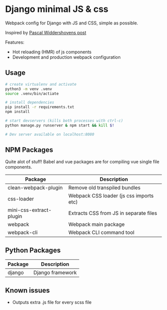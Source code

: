 # Django minimal JS & css

Webpack config for Django with JS and CSS, simple as possible.

Inspired by [Pascal Widdershovens post](https://pascalw.me/blog/2020/04/19/webpack-django.html)
 
Features: 
- Hot reloading (HMR) of js components
- Development and production webpack configuration

## Usage
```bash
# create virtualenv and activate
python3 -m venv .venv
source .venv/bin/actiate

# install dependencies
pip install -r requirements.txt
npm install

# start devservers (kills both processes with ctrl-c)
python manage.py runserver & npm start && kill $!

# Dev server available on localhost:8080
```


## NPM Packages

Quite alot of stuff! Babel and vue packages are for compiling vue single file components.

| Package                 | Description                                    |
| ----------------------- | ---------------------------------------------- |
| clean-webpack-plugin    | Remove old transpiled bundles                  |
| css-loader              | Webpack CSS loader (js css imports etc)        |
| mini-css-extract-plugin | Extracts CSS from JS in separate files         |
| webpack                 | Webpack main package                           |
| webpack-cli             | Webpack CLI command tool                       |

## Python Packages
| Package               | Description                          |
| --------------------- | ------------------------------------ | 
| django                | Django framework                     |


## Known issues
- Outputs extra .js file for every scss file
